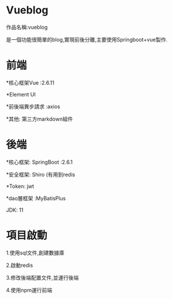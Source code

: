 # Vueblog
作品名稱:vueblog

是一個功能很簡單的blog,實現前後分離,主要使用Springboot+vue製作.


# 前端
*核心框架Vue :2.6.11

*Element UI

*前後端異步請求 :axios

*其他: 第三方markdown組件

# 後端
*核心框架: SpringBoot :2.6.1

*安全框架: Shiro (有用到redis

*Token: jwt

*dao層框架 :MyBatisPlus

JDK: 11

# 項目啟動
1.使用sql文件,創建數據庫

2.啟動redis

3.修改後端配置文件,並運行後端

4.使用npm運行前端
